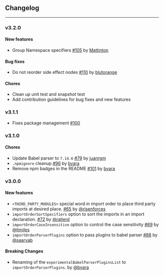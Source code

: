 ## Changelog

---

### v3.2.0

#### New features

-   Group Namespace specifiers [#105](https://github.com/trivago/prettier-plugin-sort-imports/pull/105) by [Mattinton](https://github.com/Mattinton)

#### Bug fixes

-   Do not reorder side effect nodes [#110](https://github.com/trivago/prettier-plugin-sort-imports/pull/111) by [blutorange](https://github.com/blutorange)

#### Chores

-   Clean up unit test and snapshot test
-   Add contribution guidelines for bug fixes and new features

### v3.1.1

-   Fixes package management [#100](https://github.com/trivago/prettier-plugin-sort-imports/issues/100)

### v3.1.0

#### Chores

-   Update Babel parser to `7.14.6` [#79](https://github.com/trivago/prettier-plugin-sort-imports/pull/79) by [juanrgm](https://github.com/juanrgm)
-   `.npmignore` cleanup [#96](https://github.com/trivago/prettier-plugin-sort-imports/issues/96) by [byara](https://github.com/byara)
-   Remove npm badges in the README [#101](https://github.com/trivago/prettier-plugin-sort-imports/issues/101) by [byara](https://github.com/byara)

### v3.0.0

#### New features

-   `<THIRD_PARTY_MODULES>` special word in import order to place third
    party imports at desired place. [#65](https://github.com/trivago/prettier-plugin-sort-imports/pull/65) by [@risenforces](https://github.com/risenforces)
-   `importOrderSortSpecifiers` option to sort the imports in an import declaration. [#72](https://github.com/trivago/prettier-plugin-sort-imports/pull/72) by [@ratierd](https://github.com/ratierd)
-   `importOrderCaseInsensitive` option to control the case sensitivity [#69](https://github.com/trivago/prettier-plugin-sort-imports/pull/79) by [@timiles](https://github.com/timiles)
-   `importOrderParserPlugins` option to pass plugins to babel parser [#88](https://github.com/trivago/prettier-plugin-sort-imports/pull/88) by [@saaryab](https://github.com/saaryab)

#### Breaking Changes

-   Renaming of the `experimentalBabelParserPluginsList` to `importOrderParserPlugins`. by [@byara](https://github.com/byara)
